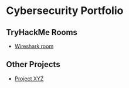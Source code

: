 # Cybersecurity Portfolio

## TryHackMe Rooms
- [Wireshark room](tryhackme/Wireshark_Room/THM_Wireshark_room.md)

## Other Projects
- [Project XYZ](link/to/project)